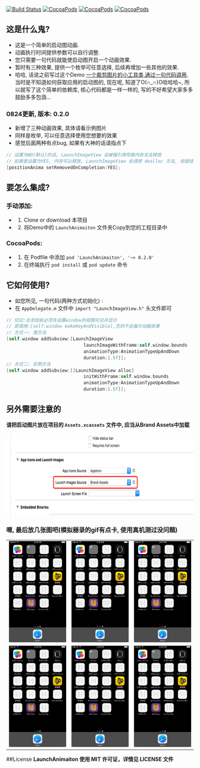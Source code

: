 [![Build Status](https://travis-ci.org/Kejiasir/LaunchAnimation-demo.svg?branch=master)](https://travis-ci.org/Kejiasir/LaunchAnimation-demo)
[![CocoaPods](https://img.shields.io/cocoapods/v/LaunchAnimation.svg)](http://cocoadocs.org/docsets/LaunchAnimation)
[![CocoaPods](https://img.shields.io/cocoapods/p/LaunchAnimation.svg)](http://cocoadocs.org/docsets/LaunchAnimation)
[![CocoaPods](https://img.shields.io/cocoapods/l/LaunchAnimation.svg)](https://raw.githubusercontent.com/kejiasir/LaunchAnimation/master/LICENSE)

## 这是什么鬼?
*  这是一个简单的启动图动画.
*  动画执行时间提供参数可以自行调整. 
*  您只需要一句代码就能使启动图开启一个动画效果.
*  暂时有三种效果, 提供一个枚举可任意选择, 后续再增加一些其他的效果.
*  哈哈, 话说之前写过这个Demo [一个裁剪图片的小工具类,通过一句代码调用](http://www.cnblogs.com/arvin-sir/p/5094445.html), 当时是不知道如何获取应用的启动图的, 现在呢, 知道了O(∩_∩)O哈哈哈~, 所以就写了这个简单的依赖库, 核心代码都是一样一样的, 写的不好希望大家多多鼓励多多包涵...


### 0824更新, 版本: 0.2.0
* 新增了三种动画效果, 具体请看示例图片
* 同样是枚举, 可以任意选择使用您想要的效果
* 感觉后面两种有点bug, 如果有大神的话请指点下
```Objective-C
// 设置为NO(默认)的话, LaunchImageView 会被强引用导致内存无法释放
// 如果是设置为YES, 内存可以释放, LaunchImageView 会调用 dealloc 方法, 但是结束会'闪'一下
[positionAnima setRemovedOnCompletion:YES];
```


##  要怎么集成?
### 手动添加:<br>
*   1. Clone or download 本项目
*   2. 将Demo中的 `LaunchAnimaiton` 文件夹Copy到您的工程目录中<br> 

### CocoaPods:<br>
*   1. 在 Podfile 中添加 `pod 'LaunchAnimaiton', '~> 0.2.0'`<br>
*   2. 在终端执行 `pod install` 或 `pod update` 命令<br> 

## 它如何使用?
*  如您所见, 一句代码(两种方式初始化) :
*  在 `AppDelegate.m` 文件中 `import "LaunchImageView.h"` 头文件即可
```Objective-C
// 切记:在添加前必须先设置window的视图可见并显示
// 即调用:[self.window makeKeyAndVisible],否则不会展示动画效果
// 方式一: 类方法
[self.window addSubview:[LaunchImageView
                             launchImageWithFrame:self.window.bounds
                             animationType:AnimationTypeUpAndDown
                             duration:1.5f]];
// 方式二: 实例方法
[self.window addSubview:[[LaunchImageView alloc]
                             initWithFrame:self.window.bounds
                             animationType:AnimationTypeUpAndDown
                             duration:1.5f]];
```

## 另外需要注意的<br>
**请把启动图片放在项目的 `Assets.xcassets` 文件中, 应当从Brand Assets中加载**

<img src="IMAGE/img_000.png?v=3&s=100" alt="GitHub" title="启动图片应当从Brand Assets中加载" width="780" height="220"/>

### 嗯, 最后放几张图吧(模拟器录的gif有点卡, 使用真机测过没问题)

<table>
 <tr>
  <td>
    <img src="IMAGE/001.gif" width="300"/>
  </td>
  <td>
    <img src="IMAGE/002.gif" width="300"/>
  </td>
  <td>
    <img src="IMAGE/003.gif" width="300"/>
  </td>
 </tr>
 <tr>
  <td>
    <img src="IMAGE/004.gif" width="300"/>
  </td>
  <td>
    <img src="IMAGE/005.gif" width="300"/>
  </td>
  <td>
    <img src="IMAGE/006.gif" width="300"/>
  </td>
 </tr>
 </table>
 

##License
**LaunchAnimaiton 使用 MIT 许可证，详情见 LICENSE 文件**
